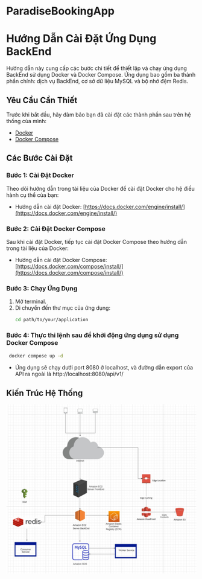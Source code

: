 # ParadiseBookingApp
# Hướng Dẫn Cài Đặt Ứng Dụng BackEnd

Hướng dẫn này cung cấp các bước chi tiết để thiết lập và chạy ứng dụng BackEnd sử dụng Docker và Docker Compose. Ứng dụng bao gồm ba thành phần chính: dịch vụ BackEnd, cơ sở dữ liệu MySQL và bộ nhớ đệm Redis.

## Yêu Cầu Cần Thiết

Trước khi bắt đầu, hãy đảm bảo bạn đã cài đặt các thành phần sau trên hệ thống của mình:
- [Docker](https://docs.docker.com/engine/install/)
- [Docker Compose](https://docs.docker.com/compose/install/)

## Các Bước Cài Đặt

### Bước 1: Cài Đặt Docker

Theo dõi hướng dẫn trong tài liệu của Docker để cài đặt Docker cho hệ điều hành cụ thể của bạn:
- Hướng dẫn cài đặt Docker: [https://docs.docker.com/engine/install/](https://docs.docker.com/engine/install/)

### Bước 2: Cài Đặt Docker Compose

Sau khi cài đặt Docker, tiếp tục cài đặt Docker Compose theo hướng dẫn trong tài liệu của Docker:
- Hướng dẫn cài đặt Docker Compose: [https://docs.docker.com/compose/install/](https://docs.docker.com/compose/install/)

### Bước 3: Chạy Ứng Dụng

1. Mở terminal.
2. Di chuyển đến thư mục của ứng dụng:
   ```bash
   cd path/to/your/application

### Bước 4: Thực thi lệnh sau để khởi động ứng dụng sử dụng Docker Compose
   ```bash
    docker compose up -d
   ```
   - Ứng dụng sẽ chạy dưới port 8080 ở localhost, và đường dẫn export của API ra ngoài là http://localhost:8080/api/v1/

## Kiến Trúc Hệ Thống 
![Alt text](image.png)